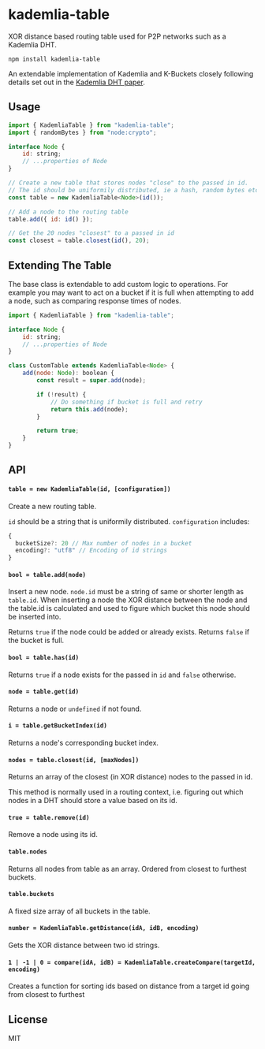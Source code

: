 # kademlia-table

XOR distance based routing table used for P2P networks such as a Kademlia DHT.

```
npm install kademlia-table
```

An extendable implementation of Kademlia and K-Buckets closely following details set out in the [Kademlia DHT paper](https://pdos.csail.mit.edu/~petar/papers/maymounkov-kademlia-lncs.pdf).

## Usage

```js
import { KademliaTable } from "kademlia-table";
import { randomBytes } from "node:crypto";

interface Node {
	id: string;
	// ...properties of Node
}

// Create a new table that stores nodes "close" to the passed in id.
// The id should be uniformily distributed, ie a hash, random bytes etc.
const table = new KademliaTable<Node>(id());

// Add a node to the routing table
table.add({ id: id() });

// Get the 20 nodes "closest" to a passed in id
const closest = table.closest(id(), 20);
```

## Extending The Table

The base class is extendable to add custom logic to operations. For example you may want to act on a bucket if it is full when attempting to add a node, such as comparing response times of nodes.

```js
import { KademliaTable } from "kademlia-table";

interface Node {
	id: string;
	// ...properties of Node
}

class CustomTable extends KademliaTable<Node> {
	add(node: Node): boolean {
		const result = super.add(node);

		if (!result) {
			// Do something if bucket is full and retry
			return this.add(node);
		}

		return true;
	}
}
```

## API

#### `table = new KademliaTable(id, [configuration])`

Create a new routing table.

`id` should be a string that is uniformily distributed. `configuration` includes:

```js
{
  bucketSize?: 20 // Max number of nodes in a bucket
  encoding?: "utf8" // Encoding of id strings
}
```

#### `bool = table.add(node)`

Insert a new node. `node.id` must be a string of same or shorter length as `table.id`.
When inserting a node the XOR distance between the node and the table.id is
calculated and used to figure which bucket this node should be inserted into.

Returns `true` if the node could be added or already exists.
Returns `false` if the bucket is full.

#### `bool = table.has(id)`

Returns `true` if a node exists for the passed in `id` and `false` otherwise.

#### `node = table.get(id)`

Returns a node or `undefined` if not found.

#### `i = table.getBucketIndex(id)`

Returns a node's corresponding bucket index.

#### `nodes = table.closest(id, [maxNodes])`

Returns an array of the closest (in XOR distance) nodes to the passed in id.

This method is normally used in a routing context, i.e. figuring out which nodes
in a DHT should store a value based on its id.

#### `true = table.remove(id)`

Remove a node using its id.

#### `table.nodes`

Returns all nodes from table as an array. Ordered from closest to furthest buckets.

#### `table.buckets`

A fixed size array of all buckets in the table.

#### `number = KademliaTable.getDistance(idA, idB, encoding)`

Gets the XOR distance between two id strings.

#### `1 | -1 | 0 = compare(idA, idB) = KademliaTable.createCompare(targetId, encoding)`

Creates a function for sorting ids based on distance from a target id going from closest to furthest

## License

MIT
